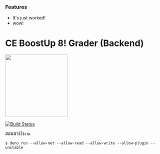 ### Features

- It's just worked!
- wow!

# CE BoostUp 8! Grader (Backend)

<img src="https://deno.land/logo.svg" width="200">

[![Build Status](https://travis-ci.org/AOEpeople/Tagging.svg?branch=master)](https://travis-ci.org/AOEpeople/Tagging)




####วิธีใช้งาน

`$ deno run --allow-net --allow-read --allow-write --allow-plugin --unstable`
